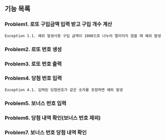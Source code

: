 ## 기능 목록
 
### Problem1. 로또 구입금액 입력 받고 구입 개수 계산
    Exception 1.1. 예외 발생사항 구입 금액이 1000으로 나누어 떨어지지 않을 때 예외 발생
### Problem2. 로또 번호 생성
### Problem3. 로또 번호 출력
### Problem4. 당첨 번호 입력
    Exception 4.1. 입력된 당첨번호가 같은 숫자를 포함하면 예외 발생
### Problem5. 보너스 번호 입력
### Problem6. 당첨 내역 확인(보너스 번호 제외)
### Problem7. 보너스 번호 당첨 내역 확인